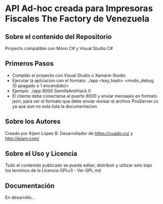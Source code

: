 API Ad-hoc creada para Impresoras Fiscales The Factory de Venezuela
==========================

## Sobre el contenido del Repositorio

Proyecto compatible con Mono C# y Visual Studio C#


## Primeros Pasos

- Compilar el proyecto con Visual Studio o Xamarin Studio
- Ejecutar la aplicacion con el formato: ./app <puerto> <key_hash> <modo_debug (0 apagado o 1 encendido)>
- Ejemplo: ./app 8000 SemillaAntiHack 0
- El cliente debe conectarse al puerto 8000 y enviar mensajes en formato json, para ver el formato que debe enviar revisar el archivo PosServer.cs ya que aun no esta lista la documentacion

## Sobre los Autores

Creado por Kijam López B. Desarrollador de https://cuado.co/ y http://kijam.com/

## Sobre el Uso y Licencia

Todo el contenido publicado se puede editar, distribuir y utilizar solo bajo los terminos de la Licencia GPLv3 - Ver GPL.md

## Documentación

En desarrollo...